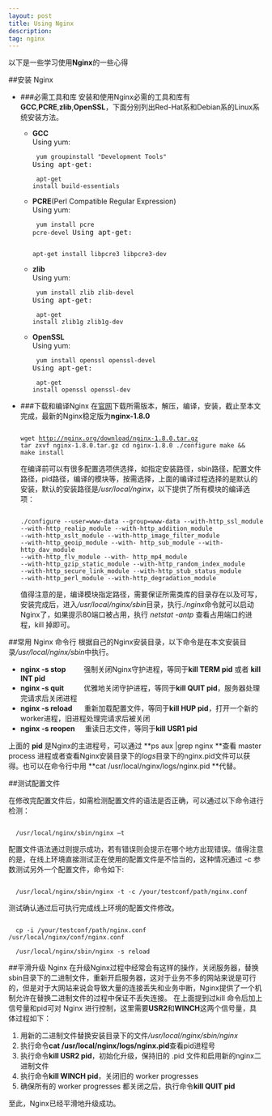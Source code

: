 ```yaml
---
layout: post
title: Using Nginx
description: 
tag: nginx
---
```


以下是一些学习使用**Nginx**的一些心得

##安装 Nginx

* ###必需工具和库
安装和使用Nginx必需的工具和库有**GCC**,**PCRE**,**zlib**,**OpenSSL**，下面分别列出Red-Hat系和Debian系的Linux系统安装方法。

  * **GCC** <br />Using yum:<pre><code class="highlighter">
  yum groupinstall "Development Tools"
</code>Using apt-get:</pre><pre><code class="highlighter">
  apt-get install build-essentials
</code></pre>

  * **PCRE**(Perl Compatible Regular Expression) <br />Using yum:<pre><code class="highlighter">
  yum install pcre pcre-devel
</code>Using apt-get:</pre><pre><code class="highlighter">
  apt-get install libpcre3 libpcre3-dev
</code></pre>

  * **zlib** <br />Using yum:<pre><code class="highlighter">
  yum install zlib zlib-devel
</code>Using apt-get:</pre><pre><code class="highlighter">
  apt-get install zlib1g zlib1g-dev
</code></pre>

  * **OpenSSL** <br />Using yum:<pre><code class="highlighter">
  yum install openssl openssl-devel
</code>Using apt-get:</pre><pre><code class="highlighter">
  apt-get install openssl openssl-dev
</code></pre>

* ###下载和编译Nginx
在[官网](http://nginx.org/)下载所需版本，解压，编译，安装，截止至本文完成，最新的Nginx稳定版为**nginx-1.8.0**<pre><code class="highlighter">
  wget http://nginx.org/download/nginx-1.8.0.tar.gz
  tar zxvf nginx-1.8.0.tar.gz
  cd nginx-1.8.0
  ./configure
  make && make install
</code></pre>
在编译前可以有很多配置选项供选择，如指定安装路径，sbin路径，配置文件路径，pid路径，编译的模块等，按需选择，上面的编译过程选择的是默认的安装，默认的安装路径是<em>/usr/local/nginx</em>，以下提供了所有模块的编译选项：<pre><code class="highlighter">
  ./configure --user=www-data --group=www-data --with-http_ssl_module --with-http_realip_module --with-http_addition_module --with-http_xslt_module --with-http_image_filter_module --with-http_geoip_module --with- http_sub_module --with-http_dav_module --with-http_flv_module --with- http_mp4_module --with-http_gzip_static_module --with-http_random_index_module --with-http_secure_link_module --with-http_stub_status_module --with-http_perl_module --with-http_degradation_module
</code></pre>
值得注意的是，编译模块指定路径，需要保证所需类库的目录存在以及可写，安装完成后，进入<em>/usr/local/nginx/sbin</em>目录，执行<em>./nginx</em>命令就可以启动Nginx了，如果提示80端口被占用，执行 <em>netstat -antp</em> 查看占用端口的进程，kill 掉即可。

##常用 Nginx 命令行
根据自己的Nginx安装目录，以下命令是在本文安装目录<em>/usr/local/nginx/sbin</em>中执行。

* **nginx -s stop**     &nbsp;&nbsp;&nbsp;&nbsp;&nbsp;&nbsp;&nbsp;&nbsp;强制关闭Nginx守护进程，等同于**kill TERM pid** 或者 **kill INT pid**
* **nginx -s quit**     &nbsp;&nbsp;&nbsp;&nbsp;&nbsp;&nbsp;&nbsp;&nbsp;&nbsp;优雅地关闭守护进程，等同于**kill QUIT pid**，服务器处理完请求后关闭进程
* **nginx -s reload**   &nbsp;&nbsp;&nbsp;&nbsp;&nbsp;重新加载配置文件，等同于**kill HUP pid**，打开一个新的worker进程，旧进程处理完请求后被关闭
* **nginx -s reopen**   &nbsp;&nbsp;&nbsp;&nbsp;重读日志文件，等同于**kill USR1 pid**

上面的 **pid** 是Nginx的主进程号，可以通过 **ps aux |grep nginx **查看 master process 进程或者查看Nginx安装目录下的<em>logs</em>目录下的nginx.pid文件可以获得。也可以在命令行中用 **cat /usr/local/nginx/logs/nginx.pid **代替。

##测试配置文件

在修改完配置文件后，如需检测配置文件的语法是否正确，可以通过以下命令进行检测：
<pre><code class="highlighter">
  /usr/local/nginx/sbin/nginx –t
</code></pre>
配置文件语法通过则提示成功，若有错误则会提示在哪个地方出现错误。值得注意的是，在线上环境直接测试正在使用的配置文件是不恰当的，这种情况通过 -c 参数测试另外一个配置文件，命令如下:
<pre><code class="highlighter">
  /usr/local/nginx/sbin/nginx -t -c /your/testconf/path/nginx.conf
</code></pre>
测试确认通过后可执行完成线上环境的配置文件修改。
<pre><code class="highlighter">
  cp -i /your/testconf/path/nginx.conf /usr/local/nginx/conf/nginx.conf

  /usr/local/nginx/sbin/nginx -s reload
</code></pre>

##平滑升级 Nginx
在升级Nginx过程中经常会有这样的操作，关闭服务器，替换sbin目录下的二进制文件，重新开启服务器，这对于业务不多的网站来说是可行的，但是对于大网站来说会导致大量的连接丢失和业务中断，Nginx提供了一个机制允许在替换二进制文件的过程中保证不丢失连接。
在上面提到过kill 命令后加上信号量和pid可对 Nginx 进行控制，这里需要**USR2**和**WINCH**这两个信号量，具体过程如下：

  1. 用新的二进制文件替换安装目录下的文件<em>/usr/local/nginx/sbin/nginx</em>
  2. 执行命令**cat /usr/local/nginx/logs/nginx.pid**查看pid进程号
  3. 执行命令**kill USR2 pid**，初始化升级，保持旧的 .pid 文件和启用新的nginx二进制文件
  4. 执行命令**kill WINCH pid**，关闭旧的 worker progresses
  5. 确保所有的 worker progresses 都关闭之后，执行命令**kill QUIT pid**

至此，Nginx已经平滑地升级成功。